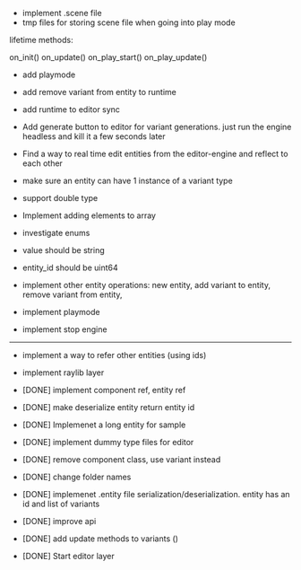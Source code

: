 * implement .scene file
* tmp files for storing scene file when going into play mode

lifetime methods:

on_init()
on_update()
on_play_start()
on_play_update()


* add playmode
* add remove variant from entity to runtime
* add runtime to editor sync

* Add generate button to editor for variant generations. just run the engine headless and kill it a few seconds later
* Find a way to real time edit entities from the editor-engine and reflect to each other

* make sure an entity can have 1 instance of a variant type
* support double type
* Implement adding elements to array
* investigate enums


* value should be string
* entity_id should be uint64

* implement other entity operations: new entity, add variant to entity, remove variant from entity, 

* implement playmode
* implement stop engine


-----------------------------------------

* implement a way to refer other entities (using ids)
* implement raylib layer


* [DONE] implement component ref, entity ref
* [DONE] make deserialize entity return entity id 
* [DONE] Implemenet a long entity for sample
* [DONE] implement dummy type files for editor
* [DONE] remove component class, use variant instead
* [DONE] change folder names
* [DONE] implemenet .entity file serialization/deserialization. entity has an id and list of variants
* [DONE] improve api
* [DONE] add update methods to variants ()
* [DONE] Start editor layer
